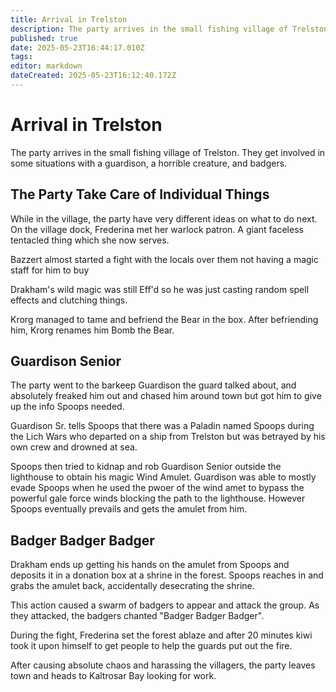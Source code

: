 ```yaml
---
title: Arrival in Trelston
description: The party arrives in the small fishing village of Trelston
published: true
date: 2025-05-23T16:44:17.010Z
tags: 
editor: markdown
dateCreated: 2025-05-23T16:12:40.172Z
---
```


# Arrival in Trelston
The party arrives in the small fishing village of Trelston. They get involved in some situations with a guardison, a horrible creature, and badgers.

## The Party Take Care of Individual Things
While in the village, the party have very different ideas on what to do next. On the village dock, Frederina met her warlock patron. A giant faceless tentacled thing which she now serves.

Bazzert almost started a fight with the locals over them not having a magic staff for him to buy

Drakham's wild magic was still Eff'd so he was just casting random spell effects and clutching things.

Krorg managed to tame and befriend the Bear in the box. After befriending him, Krorg renames him Bomb the Bear.

## Guardison Senior
The party went to the barkeep Guardison the guard talked about, and absolutely freaked him out and chased him around town but got him to give up the info Spoops needed.

Guardison Sr. tells Spoops that there was a Paladin named Spoops during the Lich Wars who departed on a ship from Trelston but was betrayed by his own crew and drowned at sea.

Spoops then tried to kidnap and rob Guardison Senior outside the lighthouse to obtain his magic Wind Amulet. Guardison was able to mostly evade Spoops when he used the pwoer of the wind amet to bypass the powerful gale force winds blocking the path to the lighthouse. However Spoops eventually prevails and gets the amulet from him. 


## Badger Badger Badger
Drakham ends up getting his hands on the amulet from Spoops and deposits it in a donation box at a shrine in the forest. Spoops reaches in and grabs the amulet back, accidentally desecrating the shrine.

This action caused a swarm of badgers to appear and attack the group. As they attacked, the badgers chanted "Badger Badger Badger".

During the fight, Frederina set the forest ablaze and after 20 minutes kiwi took it upon himself to get people to help the guards put out the fire. 

After causing absolute chaos and harassing the villagers, the party leaves town and heads to Kaltrosar Bay looking for work.
